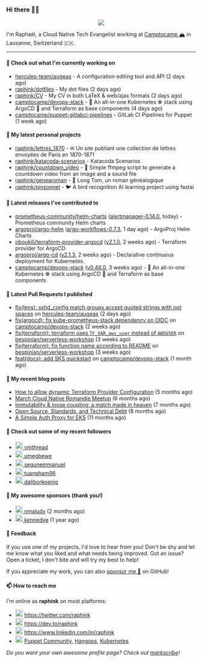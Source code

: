 ### Hi there 👋🏼


<p align="center">
  <a href="https://github.com/ryo-ma/github-profile-trophy"><img src="https://github-profile-trophy.vercel.app/?username=raphink&theme=darkhub&margin-w=15&margin-h=15&no-frame=true&column=5"/></a>
</p>


I'm Raphaël, a Cloud Native Tech Evangelist working at [Camptocamp 🏔](https://github.com/camptocamp) in Lausanne, Switzerland 🇨🇭.

<hr />


#### 👷 Check out what I'm currently working on

- [hercules-team/augeas](https://github.com/hercules-team/augeas) - A configuration editing tool and API (2 days ago)
- [raphink/dotfiles](https://github.com/raphink/dotfiles) - My dot files (2 days ago)
- [raphink/CV](https://github.com/raphink/CV) - My CV in both LaTeX &amp; web/ajax formats (2 days ago)
- [camptocamp/devops-stack](https://github.com/camptocamp/devops-stack) - 🌊 An all-in-one Kubernetes ☸ stack using ArgoCD 🐙 and Terraform as base components (4 days ago)
- [camptocamp/puppet-gitlabci-pipelines](https://github.com/camptocamp/puppet-gitlabci-pipelines) - GitLab CI Pipelines for Puppet (1 week ago)

#### 🌱 My latest personal projects

- [raphink/lettres_1870](https://github.com/raphink/lettres_1870) - ✉ Un site publiant une collection de lettres envoyées de Paris en 1870-1871
- [raphink/katacoda-scenarios](https://github.com/raphink/katacoda-scenarios) - Katacoda Scenarios
- [raphink/countdown_video](https://github.com/raphink/countdown_video) - 🎥 Simple ffmpeg script to generate a countdown video from an image and a sound file
- [raphink/genearoman](https://github.com/raphink/genearoman) - 📖 Long Tom, un roman généalogique
- [raphink/pinsonnet](https://github.com/raphink/pinsonnet) - 🐦 A bird recognition AI learning project using fastai

#### 🔭 Latest releases I've contributed to

- [prometheus-community/helm-charts](https://github.com/prometheus-community/helm-charts) ([alertmanager-0.14.0](https://github.com/prometheus-community/helm-charts/releases/tag/alertmanager-0.14.0), today) - Prometheus community Helm charts
- [argoproj/argo-helm](https://github.com/argoproj/argo-helm) ([argo-workflows-0.7.3](https://github.com/argoproj/argo-helm/releases/tag/argo-workflows-0.7.3), 1 day ago) - ArgoProj Helm Charts
- [oboukili/terraform-provider-argocd](https://github.com/oboukili/terraform-provider-argocd) ([v2.1.0](https://github.com/oboukili/terraform-provider-argocd/releases/tag/v2.1.0), 2 weeks ago) - Terraform provider for ArgoCD 
- [argoproj/argo-cd](https://github.com/argoproj/argo-cd) ([v2.1.3](https://github.com/argoproj/argo-cd/releases/tag/v2.1.3), 2 weeks ago) - Declarative continuous deployment for Kubernetes.
- [camptocamp/devops-stack](https://github.com/camptocamp/devops-stack) ([v0.48.0](https://github.com/camptocamp/devops-stack/releases/tag/v0.48.0), 3 weeks ago) - 🌊 An all-in-one Kubernetes ☸ stack using ArgoCD 🐙 and Terraform as base components

#### 🔨 Latest Pull Requests I published

- [fix(lens): sshd_config match groups accept quoted strings with opt spaces](https://github.com/hercules-team/augeas/pull/739) on [hercules-team/augeas](https://github.com/hercules-team/augeas) (2 days ago)
- [fix(argocd): fix kube-prometheus-stack dependency on OIDC](https://github.com/camptocamp/devops-stack/pull/795) on [camptocamp/devops-stack](https://github.com/camptocamp/devops-stack) (2 weeks ago)
- [fix(terraform): terraform uses `TF_VAR_aws_user` instead of `AWSUSER`](https://github.com/bespinian/serverless-workshop/pull/7) on [bespinian/serverless-workshop](https://github.com/bespinian/serverless-workshop) (3 weeks ago)
- [fix(terraform): fix function name according to README](https://github.com/bespinian/serverless-workshop/pull/6) on [bespinian/serverless-workshop](https://github.com/bespinian/serverless-workshop) (3 weeks ago)
- [feat(docs): add SKS quickstart](https://github.com/camptocamp/devops-stack/pull/784) on [camptocamp/devops-stack](https://github.com/camptocamp/devops-stack) (1 month ago)

#### 📜 My recent blog posts

- [How to allow dynamic Terraform Provider Configuration](https://dev.to/camptocamp-ops/how-to-allow-dynamic-terraform-provider-configuration-20ik) (5 months ago)
- [March Cloud Native Romandie Meetup](https://dev.to/camptocamp-ops/march-cloud-native-romandie-meetup-o2f) (6 months ago)
- [Immutability &amp; loose coupling: a match made in heaven](https://dev.to/camptocamp-ops/immutability-loose-coupling-a-match-made-in-heaven-37kl) (7 months ago)
- [Open Source, Standards, and Technical Debt](https://dev.to/camptocamp-ops/open-source-standards-and-technical-debt-2g1) (8 months ago)
- [A Simple Auth Proxy for EKS](https://dev.to/camptocamp-ops/a-simple-auth-proxy-for-eks-24dh) (11 months ago)

#### 👥 Check out some of my recent followers

- [<img src="https://avatars.githubusercontent.com/u/90005223?u=cb723b8232185c53c5ea356b923b11edad5aec85&amp;v=4" height="20"/> vmthread](https://github.com/vmthread)
- [<img src="https://avatars.githubusercontent.com/u/52964724?u=e9ea19fc6aebfd58a4bcfac339fd3d8b326da3b1&amp;v=4" height="20"/> umegbewe](https://github.com/umegbewe)
- [<img src="https://avatars.githubusercontent.com/u/48373490?u=2fae9956bc1f8f3651e0859364a1a08b877f3066&amp;v=4" height="20"/> segunemmanuel](https://github.com/segunemmanuel)
- [<img src="https://avatars.githubusercontent.com/u/42875763?u=2b8e625a8a6ce67f89b7dfe18ac225e956c7c966&amp;v=4" height="20"/> tuanpham96](https://github.com/tuanpham96)
- [<img src="https://avatars.githubusercontent.com/u/29024886?u=694212590b355f28a3b7c9d09bae3a4f832c9a16&amp;v=4" height="20"/> daliborkoenig](https://github.com/daliborkoenig)


#### 💚 My awesome sponsors (thank you!)

- [<img src="https://avatars.githubusercontent.com/u/3693851?v=4" height="20"/> nmaludy](https://github.com/nmaludy) (2 months ago)
- [<img src="https://avatars.githubusercontent.com/u/1110127?v=4" height="20"/> kennedye](https://github.com/kennedye) (1 year ago)


#### 💬 Feedback

If you use one of my projects, I'd love to hear from you!
Don't be shy and let me know what you liked and what needs being improved.
Got an issue? Open a ticket, I don't bite and will try my best to help!

If you appreciate my work, you can also [sponsor me 💚](https://github.com/sponsors/raphink) on GitHub!


#### 📫 How to reach me

I'm online as **raphink** on most platforms:

- <img src="https://raw.githubusercontent.com/FortAwesome/Font-Awesome/master/svgs/brands/twitter.svg" width="20" alt="Twitter" /> https://twitter.com/raphink
- <img src="https://raw.githubusercontent.com/FortAwesome/Font-Awesome/master/svgs/brands/dev.svg" width="20" alt="Blog" /> https://dev.to/raphink
- <img src="https://raw.githubusercontent.com/FortAwesome/Font-Awesome/master/svgs/brands/linkedin.svg" width="20" alt="LinkedIn" /> https://www.linkedin.com/in/raphink
- <img src="https://raw.githubusercontent.com/FortAwesome/Font-Awesome/master/svgs/brands/slack.svg" width="20" alt="Slack" /> [Puppet Community](https://slack.puppet.com/), [Hangops](https://signup.hangops.com/), [Kubernetes](https://slack.k8s.io/)

*Do you want your own awesome profile page? Check out [markscribe](https://github.com/muesli/markscribe)!*
